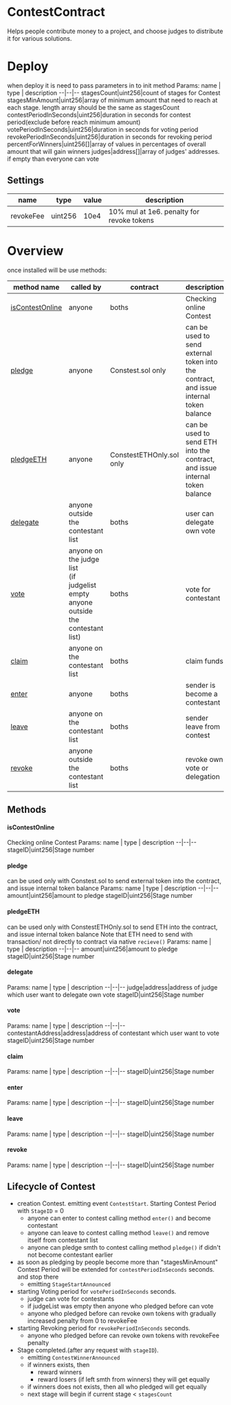 # ContestContract
Helps people contribute money to a project, and choose judges to distribute it for various solutions.

# Deploy
when deploy it is need to pass parameters in to init method
Params:
name  | type | description
--|--|--
stagesCount|uint256|count of stages for Contest
stagesMinAmount|uint256|array of minimum amount that need to reach at each stage. length array should be the same as stagesCount
contestPeriodInSeconds|uint256|duration in seconds  for contest period(exclude before reach minimum amount)
votePeriodInSeconds|uint256|duration in seconds  for voting period
revokePeriodInSeconds|uint256|duration in seconds  for revoking period
percentForWinners|uint256[]|array of values in percentages of overall amount that will gain winners
judges|address[]|array of judges' addresses. if empty than everyone can vote

## Settings
name|type|value|description
--|--|--|--
revokeFee|uint256|10e4|10% mul at 1e6. penalty for revoke tokens

# Overview
once installed will be use methods:

<table>
<thead>
	<tr>
		<th>method name</th>
		<th>called by</th>
        <th>contract</th>
		<th>description</th>
	</tr>
</thead>
<tbody>
	<tr>
		<td><a href="#iscontestonline">isContestOnline</a></td>
		<td>anyone</td>
        <td>boths</td>
		<td>Checking online Contest</td>
	</tr>
	<tr>
		<td><a href="#pledge">pledge</a></td>
		<td>anyone</td>
        <td>Constest.sol only</td>
		<td>can be used to send external token into the contract, and issue internal token balance</td>
	</tr>
	<tr>
		<td><a href="#pledgeeth">pledgeETH</a></td>
		<td>anyone</td>
        <td>ConstestETHOnly.sol only</td>
		<td>can be used to send ETH into the contract, and issue internal token balance</td>
	</tr>
	<tr>
		<td><a href="#delegate">delegate</a></td>
		<td>anyone outside the contestant list</td>
        <td>boths</td>
		<td>user can delegate own vote</td>
	</tr>
	<tr>
		<td><a href="#vote">vote</a></td>
		<td>anyone on the judge list <br>(if judgelist empty anyone outside the contestant list)</td>
        <td>boths</td>
		<td>vote for contestant</td>
	</tr>
	<tr>
		<td><a href="#claim">claim</a></td>
		<td>anyone on the contestant list</td>
        <td>boths</td>
		<td>claim funds</td>
	</tr>
	<tr>
		<td><a href="#enter">enter</a></td>
		<td>anyone</td>
        <td>boths</td>
		<td>sender is become a contestant</td>
	</tr>
	<tr>
		<td><a href="#leave">leave</a></td>
		<td>anyone on the contestant list</td>
        <td>boths</td>
		<td>sender leave from contest</td>
	</tr>
	<tr>
		<td><a href="#revoke">revoke</a></td>
		<td>anyone outside the contestant list</td>
        <td>boths</td>
		<td>revoke own vote or delegation</td>
	</tr>
</tbody>
</table>

## Methods

#### isContestOnline
Checking online Contest
Params:
name  | type | description
--|--|--
stageID|uint256|Stage number

#### pledge
can be used only with Constest.sol to send external token into the contract, and issue internal token balance
Params:
name  | type | description
--|--|--
amount|uint256|amount to pledge
stageID|uint256|Stage number

#### pledgeETH
can be used only with ConstestETHOnly.sol to send ETH into the contract, and issue internal token balance
Note that ETH need to send with transaction/ not directly to contract via native `recieve()`
Params:
name  | type | description
--|--|--
amount|uint256|amount to pledge
stageID|uint256|Stage number
    
#### delegate
Params:
name  | type | description
--|--|--
judge|address|address of judge which user want to delegate own vote
stageID|uint256|Stage number

#### vote
Params:
name  | type | description
--|--|--
contestantAddress|address|address of contestant which user want to vote
stageID|uint256|Stage number

#### claim
Params:
name  | type | description
--|--|--
stageID|uint256|Stage number

#### enter
Params:
name  | type | description
--|--|--
stageID|uint256|Stage number

#### leave
Params:
name  | type | description
--|--|--
stageID|uint256|Stage number

#### revoke
Params:
name  | type | description
--|--|--
stageID|uint256|Stage number

## Lifecycle of Contest
* creation Contest.  emitting event `ContestStart`. Starting Contest Period with `StageID` = 0
    * anyone can enter to contest calling method `enter()` and become contestant
    * anyone can leave to contest calling method `leave()` and remove itself from contestant list
    * anyone can pledge smth to contest calling method `pledge()` if didn't not become contestant earlier
* as soon as pledging by people become more than "stagesMinAmount" Contest Period will be extended for `contestPeriodInSeconds` seconds. and stop there
    * emitting `StageStartAnnounced`
* starting Voting period for `votePeriodInSeconds` seconds.
    * judge can vote for contestants
    * if judgeList was empty then anyone who pledged before can vote
    * anyone who pledged before can revoke own tokens with gradually increased penalty from 0 to revokeFee
* starting Revoking period for `revokePeriodInSeconds` seconds.
    * anyone who pledged before can revoke own tokens with revokeFee penalty
* Stage completed.(after any request with `stageID`).
    * emitting `ContestWinnerAnnounced`
    * if winners exists, then
        * reward winners
        * reward losers (if left smth from winners) they will get equally
    * if winners does not exists, then all who pledged will get equally
    * next stage will begin if current stage < `stagesCount`

